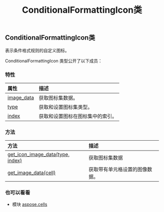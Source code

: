﻿---
title: ConditionalFormattingIcon类
second_title: Aspose.Cells for Python via .NET API 参考文献
description:
type: docs
weight: 310
url: /zh/python-net/aspose.cells/conditionalformattingicon/
is_root: false
---
## ConditionalFormattingIcon类
表示条件格式规则的自定义图标。



ConditionalFormattingIcon 类型公开了以下成员：

### 特性
|属性|描述|
| :- | :- |
| [image_data](/cells/zh/python-net/aspose.cells/conditionalformattingicon/image_data) |获取图标集数据。|
| [type](/cells/zh/python-net/aspose.cells/conditionalformattingicon/type) |获取和设置图标集类型。|
| [index](/cells/zh/python-net/aspose.cells/conditionalformattingicon/index) |获取和设置图标在图标集中的索引。|


### 方法
|方法|描述|
| :- | :- |
| [get_icon_image_data(type, index)](/cells/zh/python-net/aspose.cells/conditionalformattingicon/get_icon_image_data/#IconSetType-int) |获取图标集数据|
| [get_image_data(cell)](/cells/zh/python-net/aspose.cells/conditionalformattingicon/get_image_data/#Cell) |获取带有单元格设置的图像数据。|



### 也可以看看
* 模块 [aspose.cells](..)
